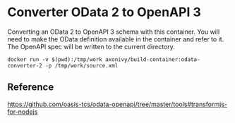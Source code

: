 Converter OData 2 to OpenAPI 3
==============================

Converting an OData 2 to OpenAPI 3 schema with this container.
You will need to make the OData definition available in the
container and refer to it. The OpenAPI spec will be written
to the current directory.

    docker run -v $(pwd):/tmp/work axonivy/build-container:odata-converter-2 -p /tmp/work/source.xml


## Reference

https://github.com/oasis-tcs/odata-openapi/tree/master/tools#transformjs-for-nodejs
